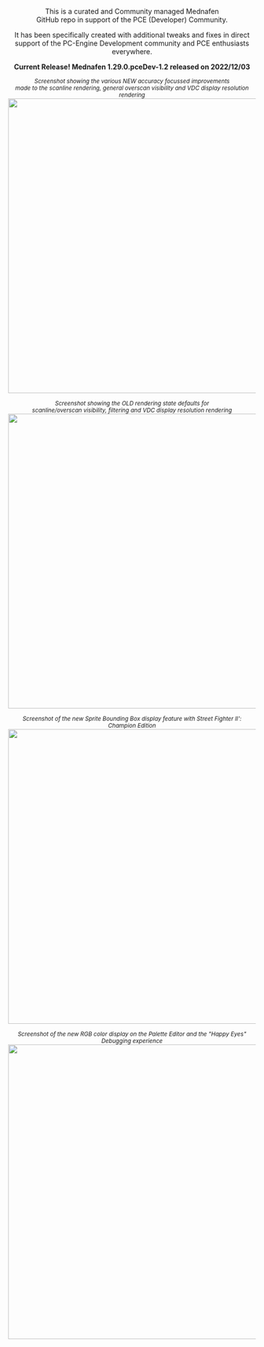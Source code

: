 <p align="center">
This is a curated and Community managed Mednafen<br> GitHub repo in support of the PCE (Developer) Community.
<p align="center">
It has been specifically created with additional tweaks and fixes in direct<br>support of the PC-Engine Development community and PCE enthusiasts everywhere.
<p align="center">
<B>Current Release! Mednafen 1.29.0.pceDev-1.2 released on 2022/12/03</B>
<p align="center">
<I><sub>Screenshot showing the various NEW accuracy focussed improvements<br> made to the scanline rendering, general overscan visibility and VDC display resolution rendering</sub></I><br>
<img src="https://user-images.githubusercontent.com/95596143/172072861-3cf2c13a-11ba-47de-a5ea-73c63aa01570.png" width="600">
<p align="center">
<I><sub>Screenshot showing the OLD rendering state defaults for<br> scanline/overscan visibility, filtering and VDC display resolution rendering</sub></I>
<img src="https://user-images.githubusercontent.com/95596143/172072863-d9fa57a2-3ddf-42d2-8846-92a63285741b.png" width="600">
<p align="center">
<I><sub>Screenshot of the new Sprite Bounding Box display feature with Street Fighter II': Champion Edition</sub></I>
<img src="https://user-images.githubusercontent.com/95596143/172071618-46d67bb5-e5c2-4fb3-ad4f-decfcaf79572.png" width="600">
<p align="center">
<I><sub>Screenshot of the new RGB color display on the Palette Editor and the "Happy Eyes" Debugging experience</sub></I>
<img src="https://user-images.githubusercontent.com/95596143/172072368-7bbd64e4-989a-4ced-9869-8a76e97f68d0.png" width="600">
